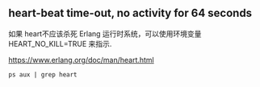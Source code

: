 
## heart-beat time-out, no activity for 64 seconds

如果 heart不应该杀死 Erlang 运行时系统，可以使用环境变量 HEART_NO_KILL=TRUE 来指示.

https://www.erlang.org/doc/man/heart.html

```
ps aux | grep heart

```
